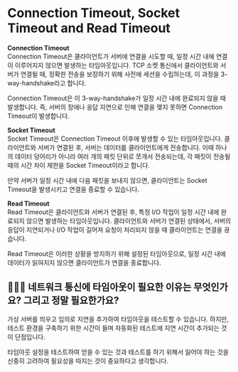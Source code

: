 # Connection Timeout, Socket Timeout and Read Timeout

**Connection Timeout** <br>
Connection Timeout은 클라이언트가 서버에 연결을 시도할 때, 일정 시간 내에 연결이 이루어지지 않으면 발생하는 타임아웃입니다. TCP 소켓 통신에서 클라이언트와 서버가 연결될 때, 정확한 전송을 보장하기 위해 사전에 세션을 수립하는데, 이 과정을 3-way-handshake라고 합니다. 

Connection Timeout은 이 3-way-handshake가 일정 시간 내에 완료되지 않을 때 발생합니다. 즉, 서버의 장애나 응답 지연으로 인해 연결을 맺지 못하면 Connection Timeout이 발생합니다.

**Socket Timeout** <br>
Socket Timeout은 Connection Timeout 이후에 발생할 수 있는 타임아웃입니다. 클라이언트와 서버가 연결된 후, 서버는 데이터를 클라이언트에게 전송합니다. 이때 하나의 데이터 덩어리가 아니라 여러 개의 패킷 단위로 쪼개서 전송되는데, 각 패킷이 전송될 때의 시간 차이 제한을 Socket Timeout이라고 합니다. 

만약 서버가 일정 시간 내에 다음 패킷을 보내지 않으면, 클라이언트는 Socket Timeout을 발생시키고 연결을 종료할 수 있습니다.

**Read Timeout** <br>
Read Timeout은 클라이언트와 서버가 연결된 후, 특정 I/O 작업이 일정 시간 내에 완료되지 않으면 발생하는 타임아웃입니다. 클라이언트와 서버가 연결된 상태에서, 서버의 응답이 지연되거나 I/O 작업이 길어져 요청이 처리되지 않을 때 클라이언트는 연결을 끊습니다. 

Read Timeout은 이러한 상황을 방지하기 위해 설정된 타임아웃으로, 일정 시간 내에 데이터가 읽혀지지 않으면 클라이언트가 연결을 종료합니다.

## 🤷🏻‍♂️ 네트워크 통신에 타임아웃이 필요한 이유는 무엇인가요? 그리고 정말 필요한가요?

가상 서버를 띄우고 임의로 지연을 추가하여 타임아웃을 테스트할 수 있습니다. 하지만, 테스트 환경을 구축하기 위한 시간이 들며 자동화된 테스트에 지연 시간이 추가되는 것이 단점입니다. 

타임아웃 설정을 테스트하여 얻을 수 있는 것과 테스트를 하기 위해서 잃어야 하는 것을 신중히 고려하여 필요성을 따지는 것이 중요하다고 생각합니다.